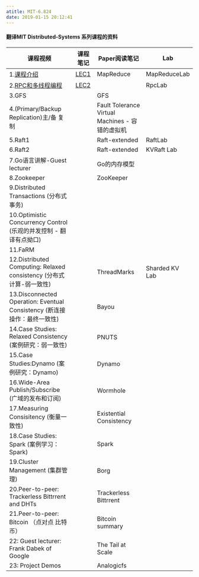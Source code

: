 ```yaml
---
atitle: MIT-6.824
date: 2019-01-15 20:12:41
---
```


#### 翻译MIT Distributed-Systems 系列课程的资料

| 课程视频                                                     | 课程笔记                                         | Paper阅读笔记                                   | Lab            |
| ------------------------------------------------------------ | ------------------------------------------------ | ----------------------------------------------- | -------------- |
| 1.[课程介绍](https://turingturing.cn/2019/01/16/LEC1-vedio/) | [LEC1](https://turingturing.cn/2019/01/15/LEC1/) | MapReduce                                       | MapReduceLab   |
| 2.[RPC和多线程编程](https://turingturing.cn/2019/01/17/LEC2-vedio/) | [LEC2](https://turingturing.cn/2019/01/17/LEC2/) |                                                 | RpcLab         |
| 3.GFS                                                        |                                                  | GFS                                             |                |
| 4.(Primary/Backup Replication)主/备 复制                     |                                                  | Fault Tolerance Virtual Machines - 容错的虚拟机 |                |
| 5.Raft1                                                      |                                                  | Raft-extended                                   | RaftLab        |
| 6.Raft2                                                      |                                                  | Raft-extended                                   | KVRaft Lab     |
| 7.Go语言讲解-Guest lecturer                                  |                                                  | Go的内存模型                                    |                |
| 8.Zookeeper                                                  |                                                  | ZooKeeper                                       |                |
| 9.Distributed Transactions (分布式事务)                      |                                                  |                                                 |                |
| 10.Optimistic Concurrency Control (乐观的并发控制 - 翻译有点拗口) |                                                  |                                                 |                |
| 11.FaRM                                                      |                                                  |                                                 |                |
| 12.Distributed Computing: Relaxed consistency (分布式计算-弱一致性) |                                                  | ThreadMarks                                     | Sharded KV Lab |
| 13.Disconnected Operation: Eventual Consistency (断连接操作：最终一致性) |                                                  | Bayou                                           |                |
| 14.Case Studies: Relaxed Consistency (案例研究：弱一致性)    |                                                  | PNUTS                                           |                |
| 15.Case Studies:Dynamo (案例研究：Dynamo)                    |                                                  | Dynamo                                          |                |
| 16.Wide-Area Publish/Subscribe (广域的发布和订阅)            |                                                  | Wormhole                                        |                |
| 17.Measuring Consisitency (衡量一致性)                       |                                                  | Existential Consistency                         |                |
| 18.Case Studies: Spark (案例学习：Spark)                     |                                                  | Spark                                           |                |
| 19.Cluster Management (集群管理)                             |                                                  | Borg                                            |                |
| 20.Peer-to-peer: Trackerless Bittrrent and DHTs              |                                                  | Trackerless Bittrrent                           |                |
| 21.Peer-to-peer: Bitcoin （点对点 比特币）                   |                                                  | Bitcoin summary                                 |                |
| 22: Guest lecturer: Frank Dabek of Google                    |                                                  | The Tail at Scale                               |                |
| 23: Project Demos                                            |                                                  | Analogicfs                                      |                |

